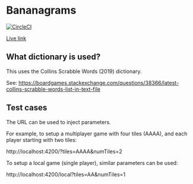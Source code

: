 # Bananagrams

[![CircleCI](https://dl.circleci.com/status-badge/img/gh/domsleee/bananagrams/tree/main.svg?style=shield)](https://dl.circleci.com/status-badge/redirect/gh/domsleee/bananagrams/tree/main)

[Live link](https://domsleee.github.io/bananagrams/)

## What dictionary is used?

This uses the Collins Scrabble Words (2019) dictionary.

See: https://boardgames.stackexchange.com/questions/38366/latest-collins-scrabble-words-list-in-text-file

## Test cases

The URL can be used to inject parameters.

For example, to setup a multiplayer game with four tiles (AAAA), and each player starting with two tiles:

http://localhost:4200/?tiles=AAAA&numTiles=2

To setup a local game (single player), similar parameters can be used:

http://localhost:4200/local?tiles=AA&numTiles=1

